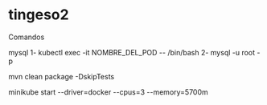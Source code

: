 # tingeso2

Comandos 

mysql
1- kubectl exec -it NOMBRE_DEL_POD -- /bin/bash
2- mysql -u root -p

mvn clean package -DskipTests

minikube start --driver=docker --cpus=3 --memory=5700m